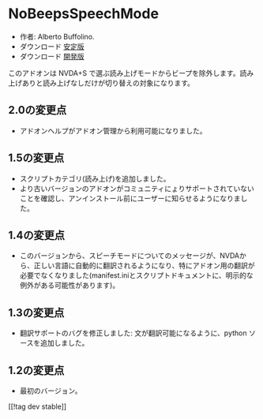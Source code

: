 # NoBeepsSpeechMode #
*	 作者: Alberto Buffolino.
*	 ダウンロード [安定版][1]
*	 ダウンロード [開発版][2]

このアドオンは NVDA+S で選ぶ読み上げモードからビープを除外します。読み上げありと読み上げなしだけが切り替えの対象になります。

## 2.0の変更点 ##
*	 アドオンヘルプがアドオン管理から利用可能になりました。

## 1.5の変更点 ##
*	 スクリプトカテゴリ(読み上げ)を追加しました。
*	 より古いバージョンのアドオンがコミュニティにょりサポートされていないことを確認し、アンインストール前にユーザーに知らせるようになりました。

## 1.4の変更点 ##
*	 このバージョンから、スピーチモードについてのメッセージが、NVDAから、正しい言語に自動的に翻訳されるようになり、特にアドオン用の翻訳が必要でなくなりました(manifest.iniとスクリプトドキュメントに、明示的な例外がある可能性があります)。

## 1.3の変更点 ##
*	 翻訳サポートのバグを修正しました: 文が翻訳可能になるように、python ソースを追加しました。

## 1.2の変更点 ##
*	 最初のバージョン。

[[!tag dev stable]]

[1]: https://www.nvaccess.org/addonStore/legacy?file=noBeepsSpeechMode

[2]: https://www.nvaccess.org/addonStore/legacy?file=noBeepsSpeechMode-dev
